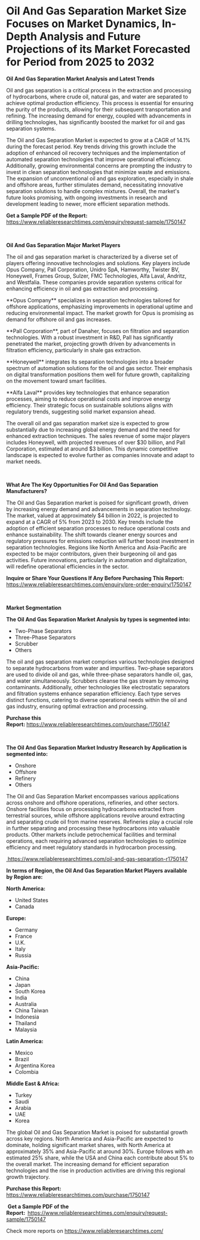 <p><h1>Oil And Gas Separation Market Size Focuses on Market Dynamics, In-Depth Analysis and Future Projections of its Market Forecasted for Period from 2025 to 2032</h1></p><p><strong>Oil And Gas Separation Market Analysis and Latest Trends</strong></p>
<p><p>Oil and gas separation is a critical process in the extraction and processing of hydrocarbons, where crude oil, natural gas, and water are separated to achieve optimal production efficiency. This process is essential for ensuring the purity of the products, allowing for their subsequent transportation and refining. The increasing demand for energy, coupled with advancements in drilling technologies, has significantly boosted the market for oil and gas separation systems.</p><p>The Oil and Gas Separation Market is expected to grow at a CAGR of 14.1% during the forecast period. Key trends driving this growth include the adoption of enhanced oil recovery techniques and the implementation of automated separation technologies that improve operational efficiency. Additionally, growing environmental concerns are prompting the industry to invest in clean separation technologies that minimize waste and emissions. The expansion of unconventional oil and gas exploration, especially in shale and offshore areas, further stimulates demand, necessitating innovative separation solutions to handle complex mixtures. Overall, the market's future looks promising, with ongoing investments in research and development leading to newer, more efficient separation methods.</p></p>
<p><strong>Get a Sample PDF of the Report:&nbsp;</strong> <a href="https://www.reliableresearchtimes.com/enquiry/request-sample/1750147?utm_campaign=3088&utm_medium=2&utm_source=Github&utm_content=ia&utm_term=07042025&utm_id=oil-and-gas-separation">https://www.reliableresearchtimes.com/enquiry/request-sample/1750147</a></p>
<p>&nbsp;</p>
<p><strong>Oil And Gas Separation Major Market Players</strong></p>
<p><p>The oil and gas separation market is characterized by a diverse set of players offering innovative technologies and solutions. Key players include Opus Company, Pall Corporation, Unidro SpA, Hamworthy, Twister BV, Honeywell, Frames Group, Sulzer, FMC Technologies, Alfa Laval, Andritz, and Westfalia. These companies provide separation systems critical for enhancing efficiency in oil and gas extraction and processing.</p><p>**Opus Company** specializes in separation technologies tailored for offshore applications, emphasizing improvements in operational uptime and reducing environmental impact. The market growth for Opus is promising as demand for offshore oil and gas increases.</p><p>**Pall Corporation**, part of Danaher, focuses on filtration and separation technologies. With a robust investment in R&D, Pall has significantly penetrated the market, projecting growth driven by advancements in filtration efficiency, particularly in shale gas extraction.</p><p>**Honeywell** integrates its separation technologies into a broader spectrum of automation solutions for the oil and gas sector. Their emphasis on digital transformation positions them well for future growth, capitalizing on the movement toward smart facilities.</p><p>**Alfa Laval** provides key technologies that enhance separation processes, aiming to reduce operational costs and improve energy efficiency. Their strategic focus on sustainable solutions aligns with regulatory trends, suggesting solid market expansion ahead.</p><p>The overall oil and gas separation market size is expected to grow substantially due to increasing global energy demand and the need for enhanced extraction techniques. The sales revenue of some major players includes Honeywell, with projected revenues of over $30 billion, and Pall Corporation, estimated at around $3 billion. This dynamic competitive landscape is expected to evolve further as companies innovate and adapt to market needs.</p></p>
<p>&nbsp;</p>
<p><strong>What Are The Key Opportunities For Oil And Gas Separation Manufacturers?</strong></p>
<p><p>The Oil and Gas Separation market is poised for significant growth, driven by increasing energy demand and advancements in separation technology. The market, valued at approximately $4 billion in 2022, is projected to expand at a CAGR of 5% from 2023 to 2030. Key trends include the adoption of efficient separation processes to reduce operational costs and enhance sustainability. The shift towards cleaner energy sources and regulatory pressures for emissions reduction will further boost investment in separation technologies. Regions like North America and Asia-Pacific are expected to be major contributors, given their burgeoning oil and gas activities. Future innovations, particularly in automation and digitalization, will redefine operational efficiencies in the sector.</p></p>
<p><strong>Inquire or Share Your Questions If Any Before Purchasing This Report:</strong> <a href="https://www.reliableresearchtimes.com/enquiry/pre-order-enquiry/1750147?utm_campaign=3088&utm_medium=2&utm_source=Github&utm_content=ia&utm_term=07042025&utm_id=oil-and-gas-separation">https://www.reliableresearchtimes.com/enquiry/pre-order-enquiry/1750147</a></p>
<p>&nbsp;</p>
<p><strong>Market Segmentation</strong></p>
<p><strong>The Oil And Gas Separation Market Analysis by types is segmented into:</strong></p>
<p><ul><li>Two-Phase Separators</li><li>Three-Phase Separators</li><li>Scrubber</li><li>Others</li></ul></p>
<p><p>The oil and gas separation market comprises various technologies designed to separate hydrocarbons from water and impurities. Two-phase separators are used to divide oil and gas, while three-phase separators handle oil, gas, and water simultaneously. Scrubbers cleanse the gas stream by removing contaminants. Additionally, other technologies like electrostatic separators and filtration systems enhance separation efficiency. Each type serves distinct functions, catering to diverse operational needs within the oil and gas industry, ensuring optimal extraction and processing.</p></p>
<p><strong>Purchase this Report:&nbsp;</strong><a href="https://www.reliableresearchtimes.com/purchase/1750147?utm_campaign=3088&utm_medium=2&utm_source=Github&utm_content=ia&utm_term=07042025&utm_id=oil-and-gas-separation">https://www.reliableresearchtimes.com/purchase/1750147</a></p>
<p>&nbsp;</p>
<p><strong>The Oil And Gas Separation Market Industry Research by Application is segmented into:</strong></p>
<p><ul><li>Onshore</li><li>Offshore</li><li>Refinery</li><li>Others</li></ul></p>
<p><p>The Oil and Gas Separation Market encompasses various applications across onshore and offshore operations, refineries, and other sectors. Onshore facilities focus on processing hydrocarbons extracted from terrestrial sources, while offshore applications revolve around extracting and separating crude oil from marine reserves. Refineries play a crucial role in further separating and processing these hydrocarbons into valuable products. Other markets include petrochemical facilities and terminal operations, each requiring advanced separation technologies to optimize efficiency and meet regulatory standards in hydrocarbon processing.</p></p>
<p><a href="https://www.reliableresearchtimes.com/oil-and-gas-separation-r1750147?utm_campaign=3088&utm_medium=2&utm_source=Github&utm_content=ia&utm_term=07042025&utm_id=oil-and-gas-separation">&nbsp;https://www.reliableresearchtimes.com/oil-and-gas-separation-r1750147</a></p>
<p><strong>In terms of Region, the Oil And Gas Separation Market Players available by Region are:</strong></p>
<p>
    <p> <strong> North America: </strong>
        <ul>
            <li>United States</li>
            <li>Canada</li>
        </ul>
        </p> 
    <p> <strong> Europe: </strong>
        <ul>
            <li>Germany</li>
            <li>France</li>
            <li>U.K.</li>
            <li>Italy</li>
            <li>Russia</li>
        </ul>
        </p> 
    <p> <strong> Asia-Pacific: </strong>
        <ul>
            <li>China</li>
            <li>Japan</li>
            <li>South Korea</li>
            <li>India</li>
            <li>Australia</li>
            <li>China Taiwan</li>
            <li>Indonesia</li>
            <li>Thailand</li>
            <li>Malaysia</li>
        </ul>
        </p> 
    <p> <strong> Latin America: </strong>
        <ul>
            <li>Mexico</li>
            <li>Brazil</li>
            <li>Argentina Korea</li>
            <li>Colombia</li>
        </ul>
        </p> 
    <p> <strong> Middle East & Africa: </strong>
        <ul>
            <li>Turkey</li>
            <li>Saudi</li>
            <li>Arabia</li>
            <li>UAE</li>
            <li>Korea</li>
        </ul>
    </p>
    </p>
<p><p>The global Oil and Gas Separation Market is poised for substantial growth across key regions. North America and Asia-Pacific are expected to dominate, holding significant market shares, with North America at approximately 35% and Asia-Pacific at around 30%. Europe follows with an estimated 25% share, while the USA and China each contribute about 5% to the overall market. The increasing demand for efficient separation technologies and the rise in production activities are driving this regional growth trajectory.</p></p>
<p><strong>Purchase this Report: </strong><a href="https://www.reliableresearchtimes.com/purchase/1750147?utm_campaign=3088&utm_medium=2&utm_source=Github&utm_content=ia&utm_term=07042025&utm_id=oil-and-gas-separation">https://www.reliableresearchtimes.com/purchase/1750147</a></p>
<p>&nbsp;<strong>Get a Sample PDF of the Report:&nbsp;&nbsp;</strong><a href="https://www.reliableresearchtimes.com/enquiry/request-sample/1750147?utm_campaign=3088&utm_medium=2&utm_source=Github&utm_content=ia&utm_term=07042025&utm_id=oil-and-gas-separation">https://www.reliableresearchtimes.com/enquiry/request-sample/1750147</a></p>
<p><strong></strong></p>
<p>Check more reports on <a href="https://www.reliableresearchtimes.com/?utm_campaign=3088&utm_medium=2&utm_source=Github&utm_content=ia&utm_term=07042025&utm_id=oil-and-gas-separation">https://www.reliableresearchtimes.com/</a></p>